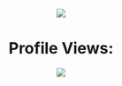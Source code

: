 <p align="center">
  <img src="https://metrics.lecoq.io/narayan-sajeev?template=classic&isocalendar=1&languages=1&lines=1&achievements=1&activity=1&code=1&introduction=1&pagespeed=1&base=header%2C%20activity%2C%20community%2C%20repositories%2C%20metadata&base.indepth=false&base.hireable=false&base.skip=false&isocalendar=false&isocalendar.duration=full-year&languages=false&languages.ignored=html&languages.limit=8&languages.threshold=0%25&languages.other=false&languages.colors=github&languages.sections=most-used&languages.indepth=false&languages.analysis.timeout=15&languages.analysis.timeout.repositories=7.5&languages.categories=markup%2C%20programming&languages.recent.categories=markup%2C%20programming&languages.recent.load=300&languages.recent.days=14&lines=false&lines.sections=base&lines.repositories.limit=4&lines.history.limit=1&lines.delay=0&achievements=false&achievements.threshold=C&achievements.secrets=true&achievements.display=detailed&achievements.limit=0&activity=false&activity.limit=5&activity.load=300&activity.days=14&activity.visibility=all&activity.timestamps=false&activity.filter=all&code=false&code.lines=12&code.load=1000&code.days=1000&code.visibility=all&introduction=false&introduction.title=true&pagespeed=false&pagespeed.url=https%3A%2F%2Fwww.mpowernh.com&pagespeed.detailed=true&pagespeed.screenshot=true&pagespeed.pwa=true&config.timezone=America%2FNew_York">
</p>

<h1 align="center">Profile Views:</h1>

<p align="center"><img src="https://profile-counter.glitch.me/{narayan-sajeev}/count.svg"></p>